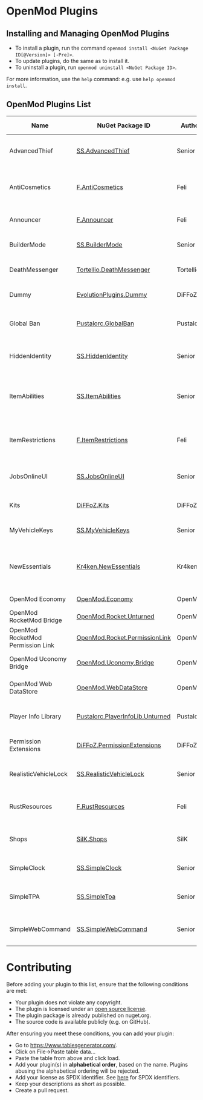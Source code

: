 # OpenMod Plugins

## Installing and Managing OpenMod Plugins
- To install a plugin, run the command `openmod install <NuGet Package ID[@Version]> [-Pre]>`.  
- To update plugins, do the same as to install it.
- To uninstall a plugin, run `openmod uninstall <NuGet Package ID>`.

For more information, use the `help` command: e.g. use `help openmod install`.

## OpenMod Plugins List
| Name                              	| NuGet Package ID                                                                                     | Author    | Platform  | Description                                                                                                    | License      | Source Code                                                                                       |
|-----------------------------------|------------------------------------------------------------------------------------------------------|-----------|-----------|----------------------------------------------------------------------------------------------------------------|--------------|---------------------------------------------------------------------------------------------------|
| AdvancedThief                     | [SS.AdvancedThief](https://www.nuget.org/packages/SS.AdvancedThief/)                                 | Senior S  | Unturned  | This plugin add a command to have a best rol in Roleplays servers!                                             | EUPL-1.2     | [GitHub](https://github.com/Senior-S/AdvancedThief/tree/OpenMod)                                  |
| AntiCosmetics                     | [F.AntiCosmetics](https://www.nuget.org/packages/F.AntiCosmetics/)                                   | Feli      | Unturned  | This plugin removes player hat, glasses, pants, shirt, backpack, mask or vest cosmetic.                        | EUPL-1.2     | [GitHub](https://github.com/01-Feli/F.AntiCosmetics)                                              |
| Announcer                         | [F.Announcer](https://www.nuget.org/packages/F.Announcer/)                                           | Feli      | Unturned  | This is a message announcer plugin for unturned                                                                | EUPL-1.2     | [GitHub](https://github.com/01-Feli/F.Announcer)                                                  |
| BuilderMode                       | [SS.BuilderMode](https://www.nuget.org/packages/SS.BuilderMode/)                                     | Senior S  | Unturned  | A simple/shitty plugin to build with more facility.                                                            | EUPL-1.2     | [GitHub](https://github.com/Senior-S/BuilderMode-OpenMod)                                         |
| DeathMessenger                    | [Tortellio.DeathMessenger](https://www.nuget.org/packages/Tortellio.DeathMessenger)                  | Tortellio | Unturned  | Sending death messages based on player death causes.                                                           | EUPL-1.2     | [GitHub](https://github.com/Tortellio/DeathMessenger)                                             |
| Dummy                             | [EvolutionPlugins.Dummy](https://www.nuget.org/packages/EvolutionPlugins.Dummy/)                     | DiFFoZ    | Unturned  | Creates a dummy to help with debugging a plugins                                                               | GPL-3.0-only | [GitHub](https://github.com/EvolutionPlugins/Dummy)                                               |
| Global Ban                        | [Pustalorc.GlobalBan](https://www.nuget.org/packages/Pustalorc.GlobalBan/)                           | Pustalorc | Unturned  | Keep bans globally between servers. Supports HWID & IP banning.                                                | EUPL-1.2     | [GitHub](https://github.com/Pustalorc/GlobalBan/)                                                 |
| HiddenIdentity                    | [SS.HiddenIdentity](https://www.nuget.org/packages/ss.hiddenidentity/)                               | Senior S  | Unturned  | Now you can be a good thief, if you have a mask anyone cant see your name!                                     | EUPL-1.2     | [GitHub](https://github.com/Senior-S/HiddenIdentity/tree/OpenMod)                                 |
| ItemAbilities                     | [SS.ItemAbilities](https://www.nuget.org/packages/SS.ItemAbilities/)                                 | Senior S  | Unturned  | You can assign effects (Speed/Jump/Gravity Multiplier) to any item like a Katana or a Hat.                     | EUPL-1.2     | [GitHub](https://github.com/Senior-S/ItemAbilitiesRework/tree/openmod)                            |
| ItemRestrictions                  | [F.ItemRestrictions](https://www.nuget.org/packages/F.ItemRestrictions/)                             | Feli      | Unturned  | This plugin allows you to restrict the access to certain items based on permissions.                           | EUPL-1.2     | [GitHub](https://github.com/01-Feli/F.ItemRestrictions)                                           |
| JobsOnlineUI                      | [SS.JobsOnlineUI](https://www.nuget.org/packages/ss.jobsonlineui/)                                   | Senior S  | Unturned  | A simple plugin to check the players or jobs online while press a key.                                         | EUPL-1.2     | [GitHub](https://github.com/Senior-S/JobsOnlineUI-OpenMod)                                        |
| Kits                              | [DiFFoZ.Kits](https://www.nuget.org/packages/DiFFoZ.Kits/)                                           | DiFFoZ    | Universal | Universal plugin for OpenMod. Adds a kit system.                                                               | EUPL-1.2     | [GitHub](https://github.com/DiFFoZ/Kits)                                                          |
| MyVehicleKeys                     | [SS.MyVehicleKeys](https://www.nuget.org/packages/SS.MyVehicleKeys/)                                 | Senior S  | Unturned  | A plugin to add a system of keys in your roleplay server.                                                      | EUPL-1.2     | [GitHub](https://github.com/Senior-S/MyVehicleKeys/tree/OpenMod)                                  |
| NewEssentials                     | [Kr4ken.NewEssentials](https://www.nuget.org/packages/Kr4ken.NewEssentials)                          | Kr4ken    | Unturned  | The new essential plugin for Unturned. This project aims to be a replacement for uEssentials built on OpenMod. | GPL-3.0-only | [GitHub](https://github.com/Kr4ken-9/NewEssentials)                                               |
| OpenMod Economy                   | [OpenMod.Economy](https://www.nuget.org/packages/OpenMod.Economy)                                    | OpenMod   | Unturned  | An economy provider for OpenMod                                                                                | EUPL-1.2     | [GitHub](https://github.com/openmodplugins/OpenMod.Economy)                                       |
| OpenMod RocketMod Bridge          | [OpenMod.Rocket.Unturned](https://www.nuget.org/packages/OpenMod.Rocket.Unturned)                    | OpenMod   | Unturned  | Legacy RM4 support for OpenMod                                                                                 | MIT          | [GitHub](https://github.com/openmod/openmod/tree/master/unturned/rocketmod)                       |
| OpenMod RocketMod Permission Link | [OpenMod.Rocket.PermissionLink](https://www.nuget.org/packages/OpenMod.Rocket.PermissionLink)        | OpenMod   | Unturned  | Makes RM4 use OpenMod Permissions                                                                              | EUPL-1.2     | [GitHub](https://github.com/openmod/openmod/tree/master/unturned/rocketmod/Rocket.PermissionLink) |
| OpenMod Uconomy Bridge            | [OpenMod.Uconomy.Bridge](https://www.nuget.org/packages/OpenMod.Uconomy.Bridge)                      | OpenMod   | Unturned  | Support rocketmod plugins to use OpenMod Economy.                                                              | EUPL-1.2     | [GitHub](https://github.com/openmod/OpenMod.Uconomy.Bridge)                                       |
| OpenMod Web DataStore             | [OpenMod.WebDataStore](https://www.nuget.org/packages/OpenMod.WebDataStore)                          | OpenMod   | Universal | Sync data files such as permissions, roles etc via the web.                                                    | EUPL-1.2     | [GitHub](https://github.com/openmodplugins/OpenMod.WebDataStore)                                  |
| Player Info Library               | [Pustalorc.PlayerInfoLib.Unturned](https://www.nuget.org/packages/Pustalorc.PlayerInfoLib.Unturned/) | Pustalorc | Unturned  | Player Info Library, store information about all your players.                                                 | EUPL-1.2     | [GitHub](https://github.com/Pustalorc/PlayerInfoLib/)                                             |
| Permission Extensions             | [DiFFoZ.PermissionExtensions](https://www.nuget.org/packages/DiFFoZ.PermissionExtensions/)           | DiFFoZ    | Unturned  | Add support prefix, suffix, and color for OpenMod                                                              | GPL-3.0-only | [GitHub](https://github.com/DiFFoZ/PermissionExtensions)                                          |
| RealisticVehicleLock              | [SS.RealisticVehicleLock](https://www.nuget.org/packages/ss.realisticvehiclelock/)                   | Senior S  | Unturned  | A plugin to add more realism to your roleplay server, the name say all!                                        | EUPL-1.2     | [GitHub](https://github.com/Senior-S/RealisticVehicleLock/tree/OpenMod)                           |
| RustResources                     | [F.RustResources](https://www.nuget.org/packages/F.RustResources/)                                   | Feli      | Unturned  | A plugin that simulates the resource system of rust.                                                           | EUPL-1.2     | [GitHub](https://github.com/01-Feli/F.RustResources)                                              |
| Shops                             | [SilK.Shops](https://www.nuget.org/packages/SilK.Shops/)                                             | SilK      | Unturned  | An OpenMod plugin for Unturned which adds shop functionality.                                                  | GPL-3.0-or-later
| SimpleClock                       | [SS.SimpleClock](https://www.nuget.org/packages/SS.SimpleClock/)                                     | Senior S  | Unturned  | A simple clock to see what hour is based in the game world.                                                    | EUPL-1.2     | [GitHub](https://github.com/Senior-S/SimpleClock)                                                 |
| SimpleTPA                         | [SS.SimpleTpa](https://www.nuget.org/packages/SS.SimpleTpa/)                                         | Senior S  | Unturned  | A simple TPA plugin that replace the old bored commands with movements.                                        | EUPL-1.2     | [GitHub](https://github.com/Senior-S/SimpleTpa)                                                   |
| SimpleWebCommand                  | [SS.SimpleWebCommand](https://www.nuget.org/packages/SS.SimpleWebCommand/)                           | Senior S  | Unturned  | A simple plugin to send web request to your players and set urls with a interval.                              | EUPL-1.2     | [GitHub](https://github.com/Senior-S/SimpleWebCommand-OpenMod)                                    |

# Contributing

Before adding your plugin to this list, ensure that the following conditions are met:
* Your plugin does not violate any copyright.
* The plugin is licensed under an [open source license](https://opensource.org/licenses).
* The plugin package is already published on nuget.org.
* The source code is available publicly (e.g. on GitHub).

After ensuring you meet these conditions, you can add your plugin:
- Go to https://www.tablesgenerator.com/.
- Click on File->Paste table data...
- Paste the table from above and click load.
- Add your plugin(s) in **alphabetical order**, based on the name. Plugins abusing the alphabetical ordering will be rejected.
- Add your license as SPDX identifier. See [here](https://spdx.org/licenses/) for SPDX identifiers.
- Keep your descriptions as short as possible.
- Create a pull request.
